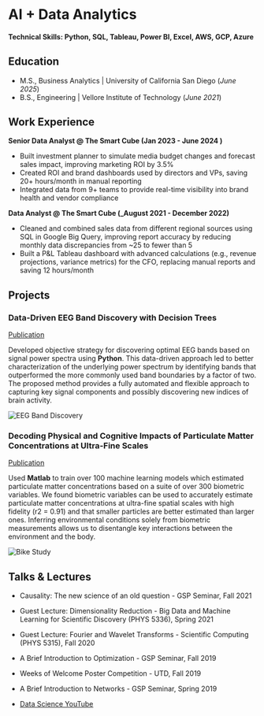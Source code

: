 # AI + Data Analytics

#### Technical Skills: Python, SQL, Tableau, Power BI, Excel, AWS, GCP, Azure

## Education					       		
- M.S., Business Analytics	| University of California San Diego (_June 2025_)	 			        		
- B.S., Engineering | Vellore Institute of Technology (_June 2021_)

## Work Experience
**Senior Data Analyst @ The Smart Cube (Jan 2023 - June 2024 )**
- Built investment planner to simulate media budget changes and forecast sales impact, improving marketing ROI by 3.5%
- Created ROI and brand dashboards used by directors and VPs, saving 20+ hours/month in manual reporting
- Integrated data from 9+ teams to provide real-time visibility into brand health and vendor compliance

**Data Analyst @ The Smart Cube (_August 2021 - December 2022)**
- Cleaned and combined sales data from different regional sources using SQL in Google Big Query, improving report accuracy by reducing monthly data discrepancies from ~25 to fewer than 5
- Built a P&L Tableau dashboard with advanced calculations (e.g., revenue projections, variance metrics) for the CFO, replacing manual reports and saving 12 hours/month


## Projects
### Data-Driven EEG Band Discovery with Decision Trees
[Publication](https://www.mdpi.com/1424-8220/22/8/3048)

Developed objective strategy for discovering optimal EEG bands based on signal power spectra using **Python**. This data-driven approach led to better characterization of the underlying power spectrum by identifying bands that outperformed the more commonly used band boundaries by a factor of two. The proposed method provides a fully automated and flexible approach to capturing key signal components and possibly discovering new indices of brain activity.

![EEG Band Discovery](/assets/img/eeg_band_discovery.jpeg)

### Decoding Physical and Cognitive Impacts of Particulate Matter Concentrations at Ultra-Fine Scales
[Publication](https://www.mdpi.com/1424-8220/22/11/4240)

Used **Matlab** to train over 100 machine learning models which estimated particulate matter concentrations based on a suite of over 300 biometric variables. We found biometric variables can be used to accurately estimate particulate matter concentrations at ultra-fine spatial scales with high fidelity (r2 = 0.91) and that smaller particles are better estimated than larger ones. Inferring environmental conditions solely from biometric measurements allows us to disentangle key interactions between the environment and the body.

![Bike Study](/assets/img/bike_study.jpeg)

## Talks & Lectures
- Causality: The new science of an old question - GSP Seminar, Fall 2021
- Guest Lecture: Dimensionality Reduction - Big Data and Machine Learning for Scientific Discovery (PHYS 5336), Spring 2021
- Guest Lecture: Fourier and Wavelet Transforms - Scientific Computing (PHYS 5315), Fall 2020
- A Brief Introduction to Optimization - GSP Seminar, Fall 2019
- Weeks of Welcome Poster Competition - UTD, Fall 2019
- A Brief Introduction to Networks - GSP Seminar, Spring 2019

- [Data Science YouTube](https://www.youtube.com/channel/UCa9gErQ9AE5jT2DZLjXBIdA)

